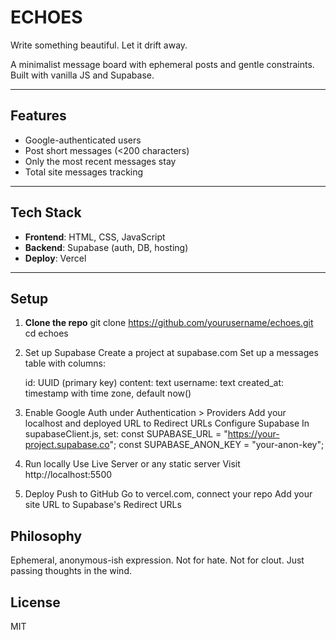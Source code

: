 # ECHOES 

Write something beautiful. Let it drift away.

A minimalist message board with ephemeral posts and gentle constraints. Built with vanilla JS and Supabase.

---

## Features

- Google-authenticated users
- Post short messages (<200 characters)
- Only the most recent messages stay
- Total site messages tracking 

---

## Tech Stack

- **Frontend**: HTML, CSS, JavaScript
- **Backend**: Supabase (auth, DB, hosting)
- **Deploy**: Vercel

---

## Setup

1. **Clone the repo**
   git clone https://github.com/yourusername/echoes.git
   cd echoes

2. Set up Supabase
	Create a project at supabase.com
	Set up a messages table with columns:

	id: UUID (primary key)
	content: text
	username: text
	created_at: timestamp with time zone, default now()

3. Enable Google Auth under Authentication > Providers
	Add your localhost and deployed URL to Redirect URLs
	Configure Supabase
	In supabaseClient.js, set:
	const SUPABASE_URL = "https://your-project.supabase.co";
	const SUPABASE_ANON_KEY = "your-anon-key";

4. Run locally
	Use Live Server or any static server
	Visit http://localhost:5500

5. Deploy
	Push to GitHub
	Go to vercel.com, connect your repo
	Add your site URL to Supabase's Redirect URLs

## Philosophy
Ephemeral, anonymous-ish expression. Not for hate. Not for clout. Just passing thoughts in the wind.

## License
MIT
